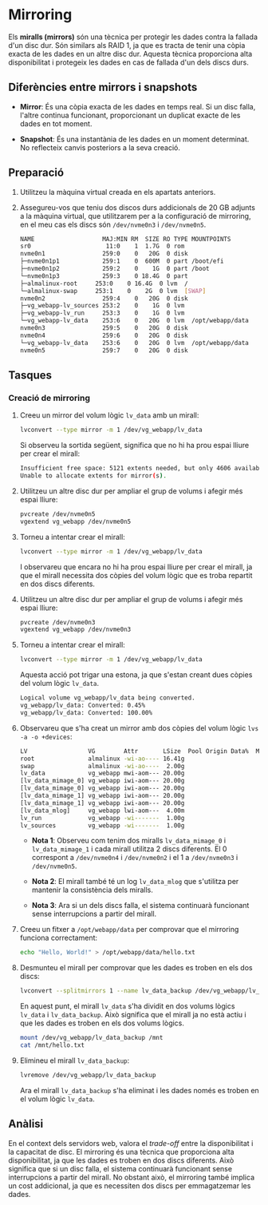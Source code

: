 # Mirroring

Els **miralls (mirrors)** són una tècnica per protegir les dades contra la fallada d'un disc dur. Són similars als RAID 1, ja que es tracta de tenir una còpia exacta de les dades en un altre disc dur. Aquesta tècnica proporciona alta disponibilitat i protegeix les dades en cas de fallada d'un dels discs durs.

## Diferències entre mirrors i snapshots

- **Mirror**: És una còpia exacta de les dades en temps real. Si un disc falla, l'altre continua funcionant, proporcionant un duplicat exacte de les dades en tot moment.
  
- **Snapshot**: És una instantània de les dades en un moment determinat. No reflecteix canvis posteriors a la seva creació.

## Preparació

1. Utilitzeu la màquina virtual creada en els apartats anteriors.
2. Assegureu-vos que teniu dos discos durs addicionals de 20 GB adjunts a la màquina virtual, que utilitzarem per a la configuració de mirroring, en el meu cas els discs són `/dev/nvme0n3` i `/dev/nvme0n5`.

    ```bash
    NAME                   MAJ:MIN RM  SIZE RO TYPE MOUNTPOINTS
    sr0                     11:0    1  1.7G  0 rom
    nvme0n1                259:0    0   20G  0 disk
    ├─nvme0n1p1            259:1    0  600M  0 part /boot/efi
    ├─nvme0n1p2            259:2    0    1G  0 part /boot
    └─nvme0n1p3            259:3    0 18.4G  0 part
    ├─almalinux-root     253:0    0 16.4G  0 lvm  /
    └─almalinux-swap     253:1    0    2G  0 lvm  [SWAP]
    nvme0n2                259:4    0   20G  0 disk
    ├─vg_webapp-lv_sources 253:2    0    1G  0 lvm
    ├─vg_webapp-lv_run     253:3    0    1G  0 lvm
    └─vg_webapp-lv_data    253:6    0   20G  0 lvm  /opt/webapp/data
    nvme0n3                259:5    0   20G  0 disk
    nvme0n4                259:6    0   20G  0 disk
    └─vg_webapp-lv_data    253:6    0   20G  0 lvm  /opt/webapp/data
    nvme0n5                259:7    0   20G  0 disk
    ```

## Tasques

### Creació de mirroring

1. Creeu un mirror del volum lògic `lv_data` amb un mirall:

    ```bash
    lvconvert --type mirror -m 1 /dev/vg_webapp/lv_data
    ```

    Si observeu la sortida següent, significa que no hi ha prou espai lliure per crear el mirall:

    ```bash
    Insufficient free space: 5121 extents needed, but only 4606 available
    Unable to allocate extents for mirror(s).
    ```

2. Utilitzeu un altre disc dur per ampliar el grup de volums i afegir més espai lliure:

    ```bash
    pvcreate /dev/nvme0n5
    vgextend vg_webapp /dev/nvme0n5
    ```

3. Torneu a intentar crear el mirall:

    ```bash
    lvconvert --type mirror -m 1 /dev/vg_webapp/lv_data
    ```

    I observareu que encara no hi ha prou espai lliure per crear el mirall, ja que el mirall necessita dos còpies del volum lògic que es troba repartit en dos discs diferents.

4. Utilitzeu un altre disc dur per ampliar el grup de volums i afegir més espai lliure:

    ```bash
    pvcreate /dev/nvme0n3
    vgextend vg_webapp /dev/nvme0n3
    ```

5. Torneu a intentar crear el mirall:

    ```bash
    lvconvert --type mirror -m 1 /dev/vg_webapp/lv_data
    ```

    Aquesta acció pot trigar una estona, ja que s'estan creant dues còpies del volum lògic `lv_data`. 

    ```bash
    Logical volume vg_webapp/lv_data being converted.
    vg_webapp/lv_data: Converted: 0.45%
    vg_webapp/lv_data: Converted: 100.00%
    ```

6. Observareu que s'ha creat un mirror amb dos còpies del volum lògic `lvs -a -o +devices`:

    ```bash
    LV                 VG        Attr       LSize  Pool Origin Data%  Meta%  Move Log            Cpy%Sync Convert Devices
    root               almalinux -wi-ao---- 16.41g                                                                /dev/nvme0n1p3(0)
    swap               almalinux -wi-ao----  2.00g                                                                /dev/nvme0n1p3(4201)
    lv_data            vg_webapp mwi-aom--- 20.00g                                [lv_data_mlog] 100.00           lv_data_mimage_0(0),lv_data_mimage_1(0)
    [lv_data_mimage_0] vg_webapp iwi-aom--- 20.00g                                                                /dev/nvme0n4(0)
    [lv_data_mimage_0] vg_webapp iwi-aom--- 20.00g                                                                /dev/nvme0n2(3072)
    [lv_data_mimage_1] vg_webapp iwi-aom--- 20.00g                                                                /dev/nvme0n3(0)
    [lv_data_mimage_1] vg_webapp iwi-aom--- 20.00g                                                                /dev/nvme0n5(0)
    [lv_data_mlog]     vg_webapp lwi-aom---  4.00m                                                                /dev/nvme0n2(256)
    lv_run             vg_webapp -wi-------  1.00g                                                                /dev/nvme0n2(2816)
    lv_sources         vg_webapp -wi-------  1.00g                                                                /dev/nvme0n2(0)
    ```

    - **Nota 1**: Observeu com tenim dos miralls `lv_data_mimage_0` i `lv_data_mimage_1` i cada mirall utilitza 2 discs diferents. El 0 correspont a `/dev/nvme0n4` i `/dev/nvme0n2` i el 1 a `/dev/nvme0n3` i `/dev/nvme0n5`.

    - **Nota 2**: El mirall també té un log `lv_data_mlog` que s'utilitza per mantenir la consistència dels miralls.

    - **Nota 3**: Ara si un dels discs falla, el sistema continuarà funcionant sense interrupcions a partir del mirall.
  
7. Creeu un fitxer a `/opt/webapp/data` per comprovar que el mirroring funciona correctament:

    ```bash
    echo "Hello, World!" > /opt/webapp/data/hello.txt
    ```

8. Desmunteu el mirall per comprovar que les dades es troben en els dos discs:

    ```bash
   lvconvert --splitmirrors 1 --name lv_data_backup /dev/vg_webapp/lv_data
    ```

    En aquest punt, el mirall `lv_data` s'ha dividit en dos volums lògics `lv_data` i `lv_data_backup`. Això significa que el mirall ja no està actiu i que les dades es troben en els dos volums lògics.

    ```bash
    mount /dev/vg_webapp/lv_data_backup /mnt
    cat /mnt/hello.txt
    ```

9. Elimineu el mirall `lv_data_backup`:

    ```bash
    lvremove /dev/vg_webapp/lv_data_backup
    ```

    Ara el mirall `lv_data_backup` s'ha eliminat i les dades només es troben en el volum lògic `lv_data`.

## Anàlisi

En el context dels servidors web, valora el *trade-off* entre la disponibilitat i la capacitat de disc. El mirroring és una tècnica que proporciona alta disponibilitat, ja que les dades es troben en dos discs diferents. Això significa que si un disc falla, el sistema continuarà funcionant sense interrupcions a partir del mirall. No obstant això, el mirroring també implica un cost addicional, ja que es necessiten dos discs per emmagatzemar les dades.
